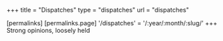 +++
title = "Dispatches"
type = "dispatches"
url = "dispatches"

[permalinks]
  [permalinks.page]
    '/dispatches' = '/:year/:month/:slug/'
+++
Strong opinions, loosely held 
